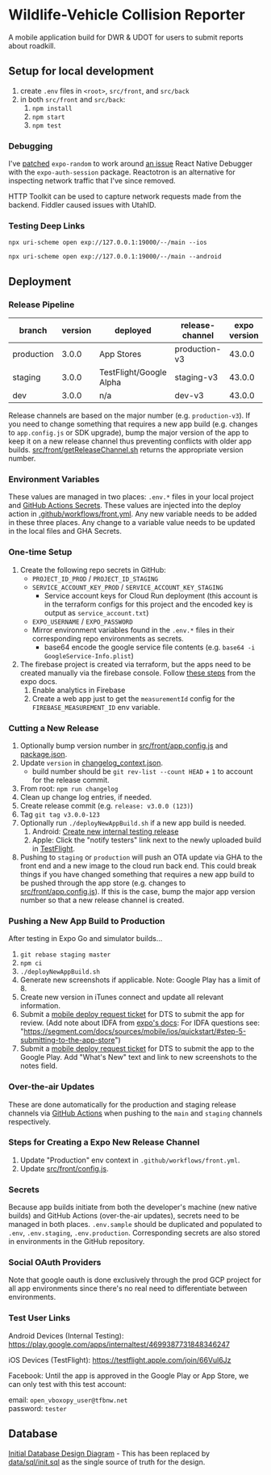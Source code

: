 # Wildlife-Vehicle Collision Reporter

A mobile application build for DWR & UDOT for users to submit reports about roadkill.

## Setup for local development

1. create `.env` files in `<root>`, `src/front`, and `src/back`
1. in both `src/front` and `src/back`:
   1. `npm install`
   1. `npm start`
   1. `npm test`

### Debugging

I've [patched](src/front/patches/expo-random+11.2.0.patch) `expo-random` to work around [an issue](https://github.com/expo/expo/pull/10298) React Native Debugger with the `expo-auth-session` package. Reactotron is an alternative for inspecting network traffic that I've since removed.

HTTP Toolkit can be used to capture network requests made from the backend. Fiddler caused issues with UtahID.

### Testing Deep Links

`npx uri-scheme open exp://127.0.0.1:19000/--/main --ios`

`npx uri-scheme open exp://127.0.0.1:19000/--/main --android`

## Deployment

### Release Pipeline

| branch     | version | deployed                | release-channel | expo version |
|------------|---------|-------------------------|-----------------|-----------|
| production | 3.0.0   | App Stores              | production-v3   | 43.0.0    |
| staging    | 3.0.0   | TestFlight/Google Alpha | staging-v3      | 43.0.0    |
| dev        | 3.0.0   | n/a                     | dev-v3          | 43.0.0    |

Release channels are based on the major number (e.g. `production-v3`). If you need to change something that requires a new app build (e.g. changes to `app.config.js` or SDK upgrade), bump the major version of the app to keep it on a new release channel thus preventing conflicts with older app builds. [src/front/getReleaseChannel.sh](src/front/getReleaseChannel.sh) returns the appropriate version number.

### Environment Variables

These values are managed in two places: `.env.*` files in your local project and [GitHub Actions Secrets](https://github.com/agrc/roadkill-mobile/settings/secrets/actions). These values are injected into the deploy action in [.github/workflows/front.yml](.github/workflows/front.yml). Any new variable needs to be added in these three places. Any change to a variable value needs to be updated in the local files and GHA Secrets.

### One-time Setup

1. Create the following repo secrets in GitHub:
   - `PROJECT_ID_PROD` / `PROJECT_ID_STAGING`
   - `SERVICE_ACCOUNT_KEY_PROD` / `SERVICE_ACCOUNT_KEY_STAGING`
     - Service account keys for Cloud Run deployment (this account is in the terraform configs for this project and the encoded key is output as `service_account.txt`)
   - `EXPO_USERNAME` / `EXPO_PASSWORD`
   - Mirror environment variables found in the `.env.*` files in their corresponding repo environments as secrets.
     - base64 encode the google service file contents (e.g. `base64 -i GoogleService-Info.plist`)
1. The firebase project is created via terraform, but the apps need to be created manually via the firebase console. Follow [these steps](https://docs.expo.io/guides/setup-native-firebase/#android) from the expo docs.
   1. Enable analytics in Firebase
   1. Create a web app just to get the `measurementId` config for the `FIREBASE_MEASUREMENT_ID` env variable.

### Cutting a New Release

1. Optionally bump version number in [src/front/app.config.js](src/front/app.config.js) and [package.json](package.json).
1. Update `version` in [changelog_context.json](changelog_context.json).
   - build number should be `git rev-list --count HEAD` + `1` to account for the release commit.
1. From root: `npm run changelog`
1. Clean up change log entries, if needed.
1. Create release commit (e.g. `release: v3.0.0 (123)`)
1. Tag `git tag v3.0.0-123`
1. Optionally run `./deployNewAppBuild.sh` if a new app build is needed.
   1. Android: [Create new internal testing release](https://play.google.com/console/u/1/developers/6377537875100906890/app/4972434106866476517/tracks/4699387731848346247/releases/11/prepare)
   1. Apple: Click the "notify testers" link next to the newly uploaded build in [TestFlight](https://appstoreconnect.apple.com/apps/1566659475/testflight/ios).
1. Pushing to `staging` or `production` will push an OTA update via GHA to the front end and a new image to the cloud run back end. This could break things if you have changed something that requires a new app build to be pushed through the app store (e.g. changes to [src/front/app.config.js](src/front/app.config.js)). If this is the case, bump the major app version number so that a new release channel is created.

### Pushing a New App Build to Production

After testing in Expo Go and simulator builds...

1. `git rebase staging master`
1. `npm ci`
1. `./deployNewAppBuild.sh`
1. Generate new screenshots if applicable. Note: Google Play has a limit of 8.
1. Create new version in iTunes connect and update all relevant information.
1. Submit a [mobile deploy request ticket](https://utah.service-now.com/nav_to.do?uri=%2Fcom.glideapp.servicecatalog_cat_item_view.do%3Fv%3D1%26sysparm_id%3D360c377f13bcb640d6017e276144b056%26sysparm_link_parent%3D0b596c5c1321a240abab7e776144b056%26sysparm_catalog%3De0d08b13c3330100c8b837659bba8fb4%26sysparm_catalog_view%3Dcatalog_default) for DTS to submit the app for review. (Add note about IDFA from [expo's docs](https://docs.expo.io/versions/latest/distribution/app-stores/#ios-specific-guidelines): For IDFA questions see: "https://segment.com/docs/sources/mobile/ios/quickstart/#step-5-submitting-to-the-app-store")
1. Submit a [mobile deploy request ticket](https://utah.service-now.com/nav_to.do?uri=%2Fcom.glideapp.servicecatalog_cat_item_view.do%3Fv%3D1%26sysparm_id%3D360c377f13bcb640d6017e276144b056%26sysparm_link_parent%3D0b596c5c1321a240abab7e776144b056%26sysparm_catalog%3De0d08b13c3330100c8b837659bba8fb4%26sysparm_catalog_view%3Dcatalog_default) for DTS to submit the app to the Google Play. Add "What's New" text and link to new screenshots to the notes field.

### Over-the-air Updates

These are done automatically for the production and staging release channels via [GitHub Actions](.github/workflows/front.yml) when pushing to the `main` and `staging` channels respectively.

### Steps for Creating a Expo New Release Channel

1. Update "Production" env context in `.github/workflows/front.yml`.
1. Update [src/front/config.js](src/front/config.js).

### Secrets

Because app builds initiate from both the developer's machine (new native builds) and GitHub Actions (over-the-air updates), secrets need to be managed in both places. `.env.sample` should be duplicated and populated to `.env`, `.env.staging`, `.env.production`. Corresponding secrets are also stored in environments in the GitHub repository.

### Social OAuth Providers

Note that google oauth is done exclusively through the prod GCP project for all app environments since there's no real need to differentiate between environments.

### Test User Links

Android Devices (Internal Testing): https://play.google.com/apps/internaltest/4699387731848346247

iOS Devices (TestFlight): https://testflight.apple.com/join/66Vul6Jz

Facebook: Until the app is approved in the Google Play or App Store, we can only test with this test account:

email: `open_vboxopy_user@tfbnw.net`  
password: `tester`

## Database

[Initial Database Design Diagram](https://lucid.app/lucidchart/invitations/accept/inv_f10797af-5cd4-49d3-a527-c5c72f39cb45?viewport_loc=-171%2C-103%2C2586%2C1780%2C0_0) - This has been replaced by [data/sql/init.sql](data/sql/init.sql) as the single source of truth for the design.
